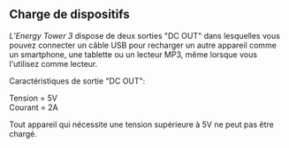 ## Charge de dispositifs 

*L’Energy Tower 3* dispose de deux sorties "DC OUT" dans lesquelles vous pouvez connecter un câble USB pour recharger un autre appareil comme un smartphone, une tablette ou un lecteur MP3, même lorsque vous l'utilisez comme lecteur.

Caractéristiques de sortie "DC OUT": <br> 

Tension = 5V <br> 
Courant = 2A 

Tout appareil qui nécessite une tension supérieure à 5V ne peut pas être chargé. 
